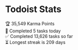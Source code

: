 
# Todoist Stats

<!-- TODO-IST:START -->
🏆  35,549 Karma Points           
🌸  Completed 5 tasks today           
✅  Completed 13,626 tasks so far           
⏳  Longest streak is 209 days
<!-- TODO-IST:END -->
